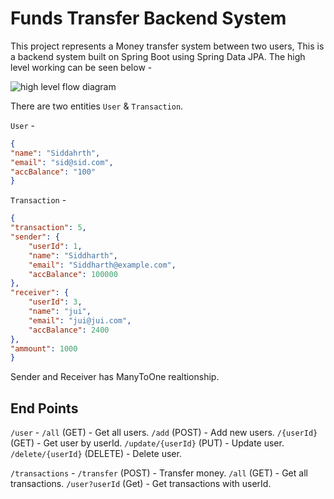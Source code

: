 # Funds Transfer Backend System
This project represents a Money transfer system between two users, This is a backend system built on Spring Boot using Spring Data JPA. The high level working can be seen below - 

![high level flow diagram](https://github.com/sid-khuntwal/funds-transfer-spring-boot/assets/76204320/62c706c2-8407-44b3-8ac9-b8fd5f9411da)

There are two entities `User` & `Transaction`. 

`User`  -
```JSON
{
"name": "Siddahrth",
"email": "sid@sid.com",
"accBalance": "100"
}
``` 
`Transaction` - 
```JSON
{
"transaction": 5,
"sender": {
	"userId": 1,
	"name": "Siddharth",
	"email": "Siddharth@example.com",
	"accBalance": 100000
},
"receiver": {
	"userId": 3,
	"name": "jui",
	"email": "jui@jui.com",
	"accBalance": 2400
},
"ammount": 1000
}
```

Sender and Receiver has ManyToOne realtionship.

## End Points

`/user` - 
	`/all` (GET) - Get all users.
 	`/add` (POST) - Add new users.
  	`/{userId}` (GET) - Get user by userId.
   	`/update/{userId}` (PUT) - Update user.
    	`/delete/{userId}` (DELETE) - Delete user.

`/transactions` - 
	`/transfer` (POST) - Transfer money.
 	`/all` (GET) - Get all transactions.
  	`/user?userId` (Get) - Get transactions with userId.

